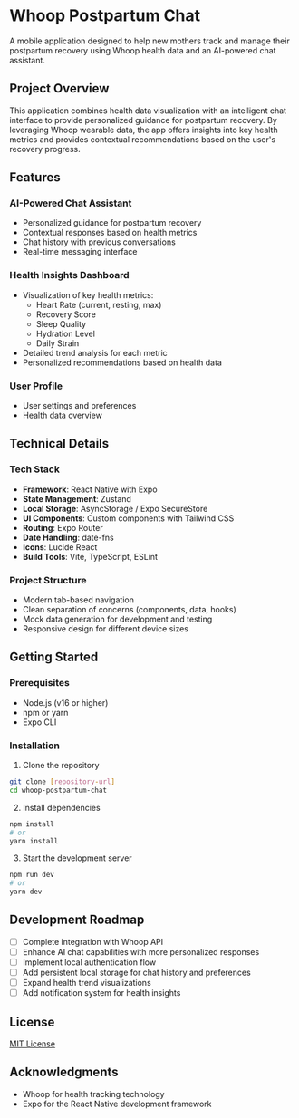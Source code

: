 # Whoop Postpartum Chat

A mobile application designed to help new mothers track and manage their postpartum recovery using Whoop health data and an AI-powered chat assistant.

## Project Overview

This application combines health data visualization with an intelligent chat interface to provide personalized guidance for postpartum recovery. By leveraging Whoop wearable data, the app offers insights into key health metrics and provides contextual recommendations based on the user's recovery progress.

## Features

### AI-Powered Chat Assistant
- Personalized guidance for postpartum recovery
- Contextual responses based on health metrics
- Chat history with previous conversations
- Real-time messaging interface

### Health Insights Dashboard
- Visualization of key health metrics:
  - Heart Rate (current, resting, max)
  - Recovery Score
  - Sleep Quality
  - Hydration Level
  - Daily Strain
- Detailed trend analysis for each metric
- Personalized recommendations based on health data

### User Profile
- User settings and preferences
- Health data overview

## Technical Details

### Tech Stack
- **Framework**: React Native with Expo
- **State Management**: Zustand
- **Local Storage**: AsyncStorage / Expo SecureStore
- **UI Components**: Custom components with Tailwind CSS
- **Routing**: Expo Router
- **Date Handling**: date-fns
- **Icons**: Lucide React
- **Build Tools**: Vite, TypeScript, ESLint

### Project Structure
- Modern tab-based navigation
- Clean separation of concerns (components, data, hooks)
- Mock data generation for development and testing
- Responsive design for different device sizes

## Getting Started

### Prerequisites
- Node.js (v16 or higher)
- npm or yarn
- Expo CLI

### Installation
1. Clone the repository
```bash
git clone [repository-url]
cd whoop-postpartum-chat
```

2. Install dependencies
```bash
npm install
# or
yarn install
```

3. Start the development server
```bash
npm run dev
# or
yarn dev
```

## Development Roadmap

- [ ] Complete integration with Whoop API
- [ ] Enhance AI chat capabilities with more personalized responses
- [ ] Implement local authentication flow
- [ ] Add persistent local storage for chat history and preferences
- [ ] Expand health trend visualizations
- [ ] Add notification system for health insights

## License

[MIT License](LICENSE)

## Acknowledgments

- Whoop for health tracking technology
- Expo for the React Native development framework
